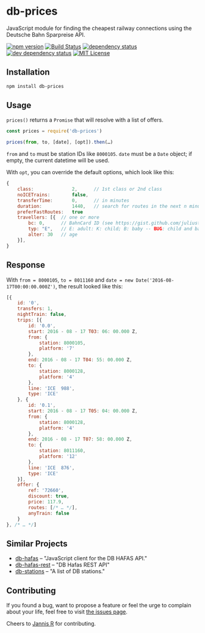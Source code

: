 # db-prices

JavaScript module for finding the cheapest railway connections using the Deutsche Bahn Sparpreise API.

[![npm version](https://img.shields.io/npm/v/db-prices.svg)](https://www.npmjs.com/package/db-prices)
[![Build Status](https://travis-ci.org/juliuste/db-prices.svg?branch=master)](https://travis-ci.org/juliuste/db-prices)
[![dependency status](https://img.shields.io/david/juliuste/db-prices.svg)](https://david-dm.org/juliuste/db-prices)
[![dev dependency status](https://img.shields.io/david/dev/juliuste/db-prices.svg)](https://david-dm.org/juliuste/db-prices#info=devDependencies)
[![MIT License](https://img.shields.io/badge/license-MIT-black.svg)](https://opensource.org/licenses/MIT)

## Installation

```bash
npm install db-prices
```

## Usage

`prices()` returns a `Promise` that will resolve with a list of offers.

```javascript
const prices = require('db-prices')

prices(from, to, [date], [opt]).then(…)
```

`from` and `to` must be station IDs like `8000105`.
`date` must be a `Date` object; if empty, the current datetime will be used.

With `opt`, you can override the default options, which look like this:

```javascript
{
	class: 				2, 		// 1st class or 2nd class
	noICETrains: 		false,
	transferTime: 		0, 		// in minutes
	duration: 			1440, 	// search for routes in the next n minutes
	preferFastRoutes: 	true
	travellers: [{ 	// one or more
		bc:	0, 		// BahnCard ID (see https://gist.github.com/juliuste/202bb04f450a79f8fa12a2ec3abcd72d)
		typ: "E", 	// E: adult: K: child; B: baby -- BUG: child and baby dont work ATM
		alter: 30 	// age
	}],
}
```

## Response

With `from = 8000105`, `to = 8011160` and `date = new Date('2016-08-17T00:00:00.000Z')`, the result looked like this:

```javascript
[{
	id: '0',
	transfers: 1,
	nightTrain: false,
	trips: [{
		id: '0.0',
		start: 2016 - 08 - 17 T03: 06: 00.000 Z,
		from: {
			station: 8000105,
			platform: '7'
		},
		end: 2016 - 08 - 17 T04: 55: 00.000 Z,
		to: {
			station: 8000128,
			platform: '4'
		},
		line: 'ICE  988',
		type: 'ICE'
	}, {
		id: '0.1',
		start: 2016 - 08 - 17 T05: 04: 00.000 Z,
		from: {
			station: 8000128,
			platform: '4'
		},
		end: 2016 - 08 - 17 T07: 58: 00.000 Z,
		to: {
			station: 8011160,
			platform: '12'
		},
		line: 'ICE  876',
		type: 'ICE'
	}],
	offer: {
		ref: '72660',
		discount: true,
		price: 117.9,
		routes: [/* … */],
		anyTrain: false
	}
}, /* … */]
```
## Similar Projects

- [db-hafas](https://github.com/derhuerst/db-hafas/) – "JavaScript client for the DB HAFAS API."
- [db-hafas-rest](https://github.com/derhuerst/db-hafas-rest/) – "DB Hafas REST API"
- [db-stations](https://github.com/derhuerst/db-stations/) – "A list of DB stations."

## Contributing

If you found a bug, want to propose a feature or feel the urge to complain about your life, feel free to visit [the issues page](https://github.com/juliuste/db-prices/issues).

Cheers to [Jannis R](https://github.com/derhuerst) for contributing.
